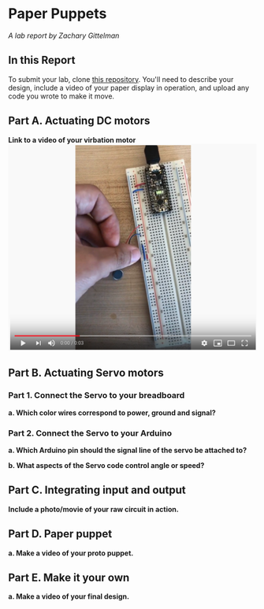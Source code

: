 # Paper Puppets

*A lab report by Zachary Gittelman*

## In this Report

To submit your lab, clone [this repository](https://github.com/FAR-Lab/IDD-Fa18-Lab4). You'll need to describe your design, include a video of your paper display in operation, and upload any code you wrote to make it move.

## Part A. Actuating DC motors

**Link to a video of your virbation motor** <br>
[![Vibration Motor](https://github.com/zachgitt/IDD-Fa19-Lab4/blob/master/dc_thumb.png)](https://www.youtube.com/watch?v=19w3wgHcua4)


## Part B. Actuating Servo motors

### Part 1. Connect the Servo to your breadboard

**a. Which color wires correspond to power, ground and signal?**

### Part 2. Connect the Servo to your Arduino

**a. Which Arduino pin should the signal line of the servo be attached to?**

**b. What aspects of the Servo code control angle or speed?**

## Part C. Integrating input and output

**Include a photo/movie of your raw circuit in action.**

## Part D. Paper puppet

**a. Make a video of your proto puppet.**

## Part E. Make it your own

**a. Make a video of your final design.**
 
